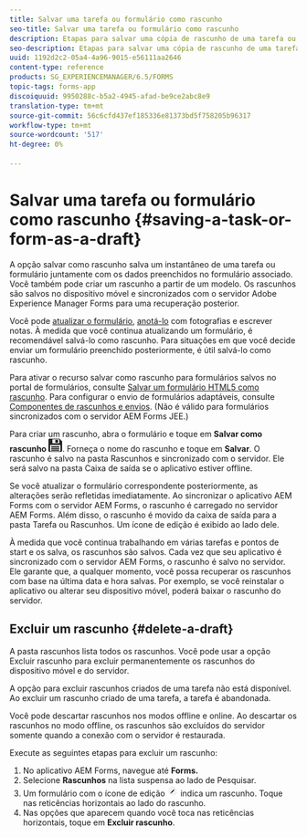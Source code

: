 ```yaml
---
title: Salvar uma tarefa ou formulário como rascunho
seo-title: Salvar uma tarefa ou formulário como rascunho
description: Etapas para salvar uma cópia de rascunho de uma tarefa ou um formulário no aplicativo AEM Forms
seo-description: Etapas para salvar uma cópia de rascunho de uma tarefa ou um formulário no aplicativo AEM Forms
uuid: 1192d2c2-05a4-4a96-9015-e56111aa2646
content-type: reference
products: SG_EXPERIENCEMANAGER/6.5/FORMS
topic-tags: forms-app
discoiquuid: 9950288c-b5a2-4945-afad-be9ce2abc8e9
translation-type: tm+mt
source-git-commit: 56c6cfd437ef185336e81373bd5f758205b96317
workflow-type: tm+mt
source-wordcount: '517'
ht-degree: 0%

---
```



# Salvar uma tarefa ou formulário como rascunho {#saving-a-task-or-form-as-a-draft}

A opção salvar como rascunho salva um instantâneo de uma tarefa ou formulário juntamente com os dados preenchidos no formulário associado. Você também pode criar um rascunho a partir de um modelo. Os rascunhos são salvos no dispositivo móvel e sincronizados com o servidor Adobe Experience Manager Forms para uma recuperação posterior.

Você pode [atualizar o formulário](/help/forms/using/working-with-form.md), [anotá-lo](/help/forms/using/add-attachments.md) com fotografias e escrever notas. À medida que você continua atualizando um formulário, é recomendável salvá-lo como rascunho. Para situações em que você decide enviar um formulário preenchido posteriormente, é útil salvá-lo como rascunho.

Para ativar o recurso salvar como rascunho para formulários salvos no portal de formulários, consulte [Salvar um formulário HTML5 como rascunho](/help/forms/using/saving-html5-form-draft.md).
Para configurar o envio de formulários adaptáveis, consulte [Componentes de rascunhos e envios](/help/forms/using/draft-submission-component.md). (Não é válido para formulários sincronizados com o servidor AEM Forms JEE.)

Para criar um rascunho, abra o formulário e toque em **Salvar como rascunho** ![salvar como rascunho](assets/save-as-draft.png). Forneça o nome do rascunho e toque em **Salvar**. O rascunho é salvo na pasta Rascunhos e sincronizado com o servidor. Ele será salvo na pasta Caixa de saída se o aplicativo estiver offline.

Se você atualizar o formulário correspondente posteriormente, as alterações serão refletidas imediatamente. Ao sincronizar o aplicativo AEM Forms com o servidor AEM Forms, o rascunho é carregado no servidor AEM Forms. Além disso, o rascunho é movido da caixa de saída para a pasta Tarefa ou Rascunhos. Um ícone de edição é exibido ao lado dele.

À medida que você continua trabalhando em várias tarefas e pontos de start e os salva, os rascunhos são salvos. Cada vez que seu aplicativo é sincronizado com o servidor AEM Forms, o rascunho é salvo no servidor. Ele garante que, a qualquer momento, você possa recuperar os rascunhos com base na última data e hora salvas. Por exemplo, se você reinstalar o aplicativo ou alterar seu dispositivo móvel, poderá baixar o rascunho do servidor.

## Excluir um rascunho {#delete-a-draft}

A pasta rascunhos lista todos os rascunhos. Você pode usar a opção Excluir rascunho para excluir permanentemente os rascunhos do dispositivo móvel e do servidor.

A opção para excluir rascunhos criados de uma tarefa não está disponível. Ao excluir um rascunho criado de uma tarefa, a tarefa é abandonada.

Você pode descartar rascunhos nos modos offline e online. Ao descartar os rascunhos no modo offline, os rascunhos são excluídos do servidor somente quando a conexão com o servidor é restaurada.

Execute as seguintes etapas para excluir um rascunho:

1. No aplicativo AEM Forms, navegue até **Forms.**
1. Selecione **Rascunhos** na lista suspensa ao lado de Pesquisar.
1. Um formulário com o ícone de edição ![edit-draft-app](assets/edit-draft-app.png) indica um rascunho. Toque nas reticências horizontais ao lado do rascunho.
1. Nas opções que aparecem quando você toca nas reticências horizontais, toque em **Excluir rascunho**.
